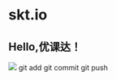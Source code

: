 # skt.io
## Hello,优课达！
![](https://qgt-style.oss-cn-hangzhou.aliyuncs.com/newcoursep4/g1/g1-2-2/tenor.gif)
git add
git commit
git push
